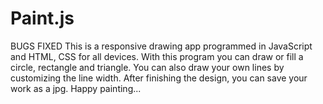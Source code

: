 # Paint.js
BUGS FIXED
This is a responsive drawing app programmed in JavaScript and HTML, CSS for all devices.
With this program you can draw or fill a circle, rectangle and triangle. 
You can also draw your own lines by customizing the line width.
After finishing the design, you can save your work as a jpg.
Happy painting...
